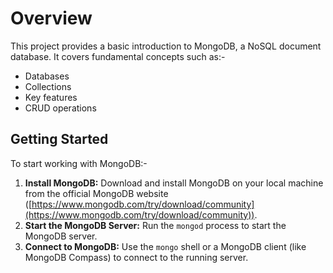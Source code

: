 # Overview
This project provides a basic introduction to MongoDB, a NoSQL document database. It covers fundamental concepts such as:- 
* Databases
* Collections
* Key features
* CRUD operations

## Getting Started

To start working with MongoDB:-

1.  **Install MongoDB:** Download and install MongoDB on your local machine from the official MongoDB website ([https://www.mongodb.com/try/download/community](https://www.mongodb.com/try/download/community)).
2.  **Start the MongoDB Server:** Run the `mongod` process to start the MongoDB server.
3.  **Connect to MongoDB:** Use the `mongo` shell or a MongoDB client (like MongoDB Compass) to connect to the running server.
